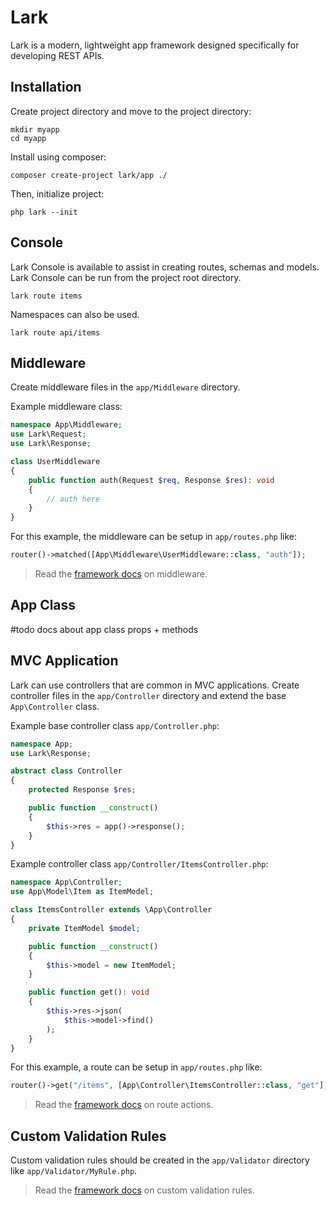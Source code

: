 # Lark

Lark is a modern, lightweight app framework designed specifically for developing REST APIs.

## Installation

Create project directory and move to the project directory:
```
mkdir myapp
cd myapp
```

Install using composer:
```
composer create-project lark/app ./
```
Then, initialize project:
```
php lark --init
```

## Console
Lark Console is available to assist in creating routes, schemas and models. Lark Console can be run from the project root directory.
```
lark route items
```
Namespaces can also be used.
```
lark route api/items
```

## Middleware
Create middleware files in the `app/Middleware` directory.

Example middleware class:
```php
namespace App\Middleware;
use Lark\Request;
use Lark\Response;

class UserMiddleware
{
	public function auth(Request $req, Response $res): void
	{
		// auth here
	}
}
```
For this example, the middleware can be setup in `app/routes.php` like:
```php
router()->matched([App\Middleware\UserMiddleware::class, "auth"]);
```

> Read the [framework docs](https://github.com/shayanderson/lark-framework#middleware) on middleware.

## App Class
#todo docs about app class props + methods

## MVC Application
Lark can use controllers that are common in MVC applications. Create controller files in the `app/Controller` directory and extend the base `App\Controller` class.

Example base controller class `app/Controller.php`:
```php
namespace App;
use Lark\Response;

abstract class Controller
{
	protected Response $res;

	public function __construct()
	{
		$this->res = app()->response();
	}
}
```
Example controller class `app/Controller/ItemsController.php`:
```php
namespace App\Controller;
use App\Model\Item as ItemModel;

class ItemsController extends \App\Controller
{
    private ItemModel $model;

	public function __construct()
	{
		$this->model = new ItemModel;
	}

	public function get(): void
	{
		$this->res->json(
			$this->model->find()
		);
	}
}
```
For this example, a route can be setup in `app/routes.php` like:
```php
router()->get("/items", [App\Controller\ItemsController::class, "get"]);
```

> Read the [framework docs](https://github.com/shayanderson/lark-framework#route-actions) on route actions.

## Custom Validation Rules
Custom validation rules should be created in the `app/Validator` directory like `app/Validator/MyRule.php`.

> Read the [framework docs](https://github.com/shayanderson/lark-framework#custom-validation-rule) on custom validation rules.

